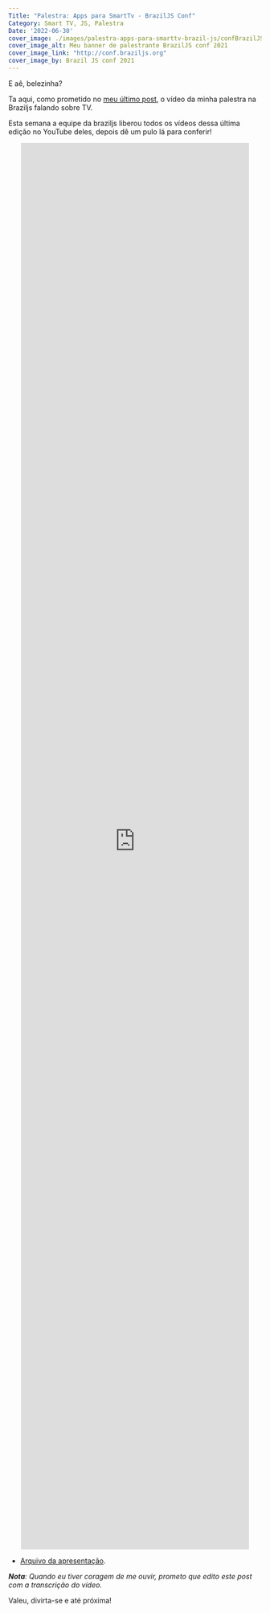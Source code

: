 ```yaml
---
Title: "Palestra: Apps para SmartTv - BrazilJS Conf"
Category: Smart TV, JS, Palestra
Date: '2022-06-30'
cover_image: ./images/palestra-apps-para-smarttv-brazil-js/confBrazilJS_tela-estudio_palestrante_paulo-oliveira.png
cover_image_alt: Meu banner de palestrante BrazilJS conf 2021
cover_image_link: "http://conf.braziljs.org"
cover_image_by: Brazil JS conf 2021
---
```


E aê, belezinha?

Ta aqui, como prometido no [meu último post](./braziljs-conf-minha-historia-com-a-maior-conferencia-js-do-mundo), o vídeo da minha palestra na Braziljs falando sobre TV.
<!-- PELICAN_END_SUMMARY -->


Esta semana a equipe da braziljs liberou todos os vídeos dessa última edição no YouTube deles, depois dê um pulo lá para conferir!

<iframe width="560" height="315" src="https://www.youtube-nocookie.com/embed/9WpuPhAVA6Q" title="YouTube video player" frameborder="0" allow="accelerometer; autoplay; clipboard-write; encrypted-media; gyroscope; picture-in-picture" allowfullscreen style="margin: 1em auto; position: relative; width: 90%; height: 50vw;height: 70vh; display: inherit;"></iframe>

- [Arquivo da apresentação](./presentations/Smart%20TVs%20101%20-%20Brazil%20JS%202021.pdf).

_**Nota**: Quando eu tiver coragem de me ouvir, prometo que edito este post com a transcrição do video._

Valeu, divirta-se e até próxima!

